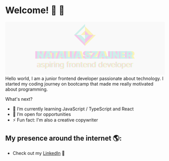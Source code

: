 
# Welcome! 👋 👋

<img src="https://raw.githubusercontent.com/nattinats/nattinats/main/nattinats.png" alt="banner that says Natalia Szajner - aspiring frontend developer">
Hello world, I am a junior frontend developer passionate about technology. 
I started my coding journey on bootcamp that made me really motivated about programming. 

What's next? 

- 🌱 I’m currently learning JavaScript / TypeScript and React
- 💬 I’m open for opportunities 
- ⚡ Fun fact: I'm also a creative copywriter

## My presence around the internet 🌎:

- Check out my <a href="https://www.linkedin.com/in/natinats/">LinkedIn</a> 💼

